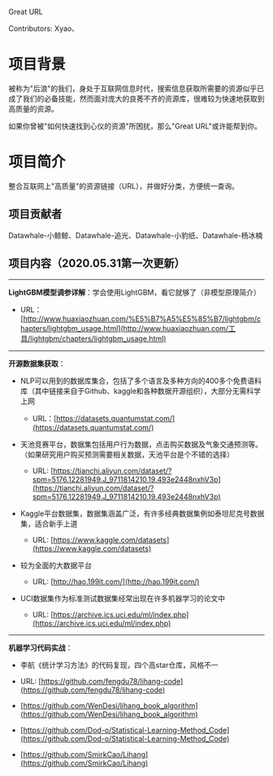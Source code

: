 Great URL

Contributors: Xyao、

# 项目背景

被称为"后浪"的我们，身处于互联网信息时代，搜索信息获取所需要的资源似乎已成了我们的必备技能，然而面对庞大的良莠不齐的资源库，很难较为快速地获取到高质量的资源。

如果你曾被"如何快速找到心仪的资源"所困扰，那么"Great URL"或许能帮到你。

# 项目简介

整合互联网上"高质量"的资源链接（URL），并做好分类，方便统一查询。

## 项目贡献者

Datawhale-小鲸鲸、Datawhale-追光、Datawhale-小豹纸、Datawhale-杨冰楠

## 项目内容（2020.05.31第一次更新）

------

**LightGBM模型调参详解**：学会使用LightGBM，看它就够了（非模型原理简介）

- URL：[http://www.huaxiaozhuan.com/%E5%B7%A5%E5%85%B7/lightgbm/chapters/lightgbm_usage.html](http://www.huaxiaozhuan.com/工具/lightgbm/chapters/lightgbm_usage.html)

------

**开源数据集获取**：

- NLP可以用到的数据库集合，包括了多个语言及多种方向的400多个免费语料库（其中链接来自于Github、kaggle和各种数据开源组织），大部分无需科学上网
  - URL：[https://datasets.quantumstat.com/](https://datasets.quantumstat.com/)

- 天池竞赛平台，数据集包括用户行为数据，点击购买数据及气象交通预测等。（如果研究用户购买预测需要相关数据，天池平台是个不错的选择）
  - URL: [https://tianchi.aliyun.com/dataset/?spm=5176.12281949.J_9711814210.19.493e2448nxhV3p](https://tianchi.aliyun.com/dataset/?spm=5176.12281949.J_9711814210.19.493e2448nxhV3p)

- Kaggle平台数据集，数据集涵盖广泛，有许多经典数据集例如泰坦尼克号数据集，适合新手上道
  - URL: [https://www.kaggle.com/datasets](https://www.kaggle.com/datasets)

- 较为全面的大数据平台
  - URL: [http://hao.199it.com/](http://hao.199it.com/)

- UCI数据集作为标准测试数据集经常出现在许多机器学习的论文中
  - URL: [https://archive.ics.uci.edu/ml/index.php](https://archive.ics.uci.edu/ml/index.php)

------

**机器学习代码实战**：

-  李航《统计学习方法》的代码复现，四个高star仓库，风格不一

  - URL: [https://github.com/fengdu78/lihang-code](https://github.com/fengdu78/lihang-code)

  - [https://github.com/WenDesi/lihang_book_algorithm](https://github.com/WenDesi/lihang_book_algorithm)                

  - [https://github.com/Dod-o/Statistical-Learning-Method_Code](https://github.com/Dod-o/Statistical-Learning-Method_Code)

  - [https://github.com/SmirkCao/Lihang](https://github.com/SmirkCao/Lihang)